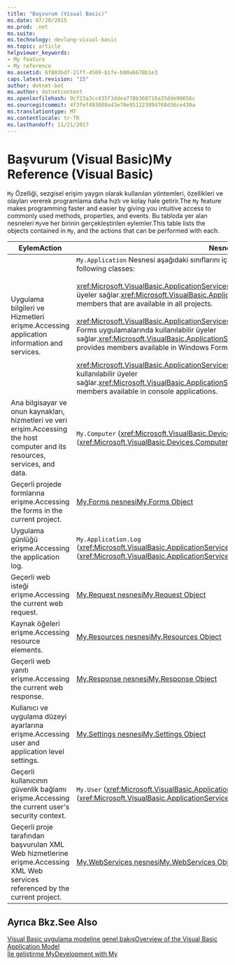 ```yaml
---
title: "Başvurum (Visual Basic)"
ms.date: 07/20/2015
ms.prod: .net
ms.suite: 
ms.technology: devlang-visual-basic
ms.topic: article
helpviewer_keywords:
- My feature
- My reference
ms.assetid: 6f803bd7-21ff-4569-b1fe-b00a6678b1e3
caps.latest.revision: "15"
author: dotnet-bot
ms.author: dotnetcontent
ms.openlocfilehash: 9cf23a3cc435f3ddea778b368716a35dde90656c
ms.sourcegitcommit: 4f3fef493080a43e70e951223894768d36ce430a
ms.translationtype: MT
ms.contentlocale: tr-TR
ms.lasthandoff: 11/21/2017
---
```

# <a name="my-reference-visual-basic"></a><span data-ttu-id="0703d-102">Başvurum (Visual Basic)</span><span class="sxs-lookup"><span data-stu-id="0703d-102">My Reference (Visual Basic)</span></span>
<span data-ttu-id="0703d-103">`My` Özelliği, sezgisel erişim yaygın olarak kullanılan yöntemleri, özellikleri ve olayları vererek programlama daha hızlı ve kolay hale getirir.</span><span class="sxs-lookup"><span data-stu-id="0703d-103">The `My` feature makes programming faster and easier by giving you intuitive access to commonly used methods, properties, and events.</span></span> <span data-ttu-id="0703d-104">Bu tabloda yer alan nesneleri `My`ve her birinin gerçekleştirilen eylemler.</span><span class="sxs-lookup"><span data-stu-id="0703d-104">This table lists the objects contained in `My`, and the actions that can be performed with each.</span></span>  
  
|<span data-ttu-id="0703d-105">**Eylem**</span><span class="sxs-lookup"><span data-stu-id="0703d-105">**Action**</span></span>|<span data-ttu-id="0703d-106">**Nesne**</span><span class="sxs-lookup"><span data-stu-id="0703d-106">**Object**</span></span>|  
|----------------|----------------|  
|<span data-ttu-id="0703d-107">Uygulama bilgileri ve Hizmetleri erişme.</span><span class="sxs-lookup"><span data-stu-id="0703d-107">Accessing application information and services.</span></span>|<span data-ttu-id="0703d-108">`My.Application` Nesnesi aşağıdaki sınıflarını içerir:</span><span class="sxs-lookup"><span data-stu-id="0703d-108">The `My.Application` object consists of the following classes:</span></span><br /><br /> <span data-ttu-id="0703d-109"><xref:Microsoft.VisualBasic.ApplicationServices.ApplicationBase>tüm projelerde kullanılabilir üyeler sağlar.</span><span class="sxs-lookup"><span data-stu-id="0703d-109"><xref:Microsoft.VisualBasic.ApplicationServices.ApplicationBase> provides members that are available in all projects.</span></span><br /><br /> <span data-ttu-id="0703d-110"><xref:Microsoft.VisualBasic.ApplicationServices.WindowsFormsApplicationBase>Windows Forms uygulamalarında kullanılabilir üyeler sağlar.</span><span class="sxs-lookup"><span data-stu-id="0703d-110"><xref:Microsoft.VisualBasic.ApplicationServices.WindowsFormsApplicationBase> provides members available in Windows Forms applications.</span></span><br /><br /> <span data-ttu-id="0703d-111"><xref:Microsoft.VisualBasic.ApplicationServices.ConsoleApplicationBase>konsol uygulamaları kullanılabilir üyeler sağlar.</span><span class="sxs-lookup"><span data-stu-id="0703d-111"><xref:Microsoft.VisualBasic.ApplicationServices.ConsoleApplicationBase> provides members available in console applications.</span></span>|  
|<span data-ttu-id="0703d-112">Ana bilgisayar ve onun kaynakları, hizmetleri ve veri erişim.</span><span class="sxs-lookup"><span data-stu-id="0703d-112">Accessing the host computer and its resources, services, and data.</span></span>|<span data-ttu-id="0703d-113">`My.Computer` (<xref:Microsoft.VisualBasic.Devices.Computer>)</span><span class="sxs-lookup"><span data-stu-id="0703d-113">`My.Computer` (<xref:Microsoft.VisualBasic.Devices.Computer>)</span></span>|  
|<span data-ttu-id="0703d-114">Geçerli projede formlarına erişme.</span><span class="sxs-lookup"><span data-stu-id="0703d-114">Accessing the forms in the current project.</span></span>|[<span data-ttu-id="0703d-115">My.Forms nesnesi</span><span class="sxs-lookup"><span data-stu-id="0703d-115">My.Forms Object</span></span>](../../../visual-basic/language-reference/objects/my-forms-object.md)|  
|<span data-ttu-id="0703d-116">Uygulama günlüğü erişme.</span><span class="sxs-lookup"><span data-stu-id="0703d-116">Accessing the application log.</span></span>|<span data-ttu-id="0703d-117">`My.Application.Log` (<xref:Microsoft.VisualBasic.ApplicationServices.ApplicationBase.Log%2A>)</span><span class="sxs-lookup"><span data-stu-id="0703d-117">`My.Application.Log` (<xref:Microsoft.VisualBasic.ApplicationServices.ApplicationBase.Log%2A>)</span></span>|  
|<span data-ttu-id="0703d-118">Geçerli web isteği erişme.</span><span class="sxs-lookup"><span data-stu-id="0703d-118">Accessing the current web request.</span></span>|[<span data-ttu-id="0703d-119">My.Request nesnesi</span><span class="sxs-lookup"><span data-stu-id="0703d-119">My.Request Object</span></span>](../../../visual-basic/language-reference/objects/my-request-object.md)|  
|<span data-ttu-id="0703d-120">Kaynak öğeleri erişme.</span><span class="sxs-lookup"><span data-stu-id="0703d-120">Accessing resource elements.</span></span>|[<span data-ttu-id="0703d-121">My.Resources nesnesi</span><span class="sxs-lookup"><span data-stu-id="0703d-121">My.Resources Object</span></span>](../../../visual-basic/language-reference/objects/my-resources-object.md)|  
|<span data-ttu-id="0703d-122">Geçerli web yanıtı erişme.</span><span class="sxs-lookup"><span data-stu-id="0703d-122">Accessing the current web response.</span></span>|[<span data-ttu-id="0703d-123">My.Response nesnesi</span><span class="sxs-lookup"><span data-stu-id="0703d-123">My.Response Object</span></span>](../../../visual-basic/language-reference/objects/my-response-object.md)|  
|<span data-ttu-id="0703d-124">Kullanıcı ve uygulama düzeyi ayarlarına erişme.</span><span class="sxs-lookup"><span data-stu-id="0703d-124">Accessing user and application level settings.</span></span>|[<span data-ttu-id="0703d-125">My.Settings nesnesi</span><span class="sxs-lookup"><span data-stu-id="0703d-125">My.Settings Object</span></span>](../../../visual-basic/language-reference/objects/my-settings-object.md)|  
|<span data-ttu-id="0703d-126">Geçerli kullanıcının güvenlik bağlamı erişme.</span><span class="sxs-lookup"><span data-stu-id="0703d-126">Accessing the current user's security context.</span></span>|<span data-ttu-id="0703d-127">`My.User` (<xref:Microsoft.VisualBasic.ApplicationServices.User>)</span><span class="sxs-lookup"><span data-stu-id="0703d-127">`My.User` (<xref:Microsoft.VisualBasic.ApplicationServices.User>)</span></span>|  
|<span data-ttu-id="0703d-128">Geçerli proje tarafından başvurulan XML Web hizmetlerine erişme.</span><span class="sxs-lookup"><span data-stu-id="0703d-128">Accessing XML Web services referenced by the current project.</span></span>|[<span data-ttu-id="0703d-129">My.WebServices nesnesi</span><span class="sxs-lookup"><span data-stu-id="0703d-129">My.WebServices Object</span></span>](../../../visual-basic/language-reference/objects/my-webservices-object.md)|  
  
## <a name="see-also"></a><span data-ttu-id="0703d-130">Ayrıca Bkz.</span><span class="sxs-lookup"><span data-stu-id="0703d-130">See Also</span></span>  
 [<span data-ttu-id="0703d-131">Visual Basic uygulama modeline genel bakış</span><span class="sxs-lookup"><span data-stu-id="0703d-131">Overview of the Visual Basic Application Model</span></span>](../../../visual-basic/developing-apps/development-with-my/overview-of-the-visual-basic-application-model.md)  
 [<span data-ttu-id="0703d-132">İle geliştirme My</span><span class="sxs-lookup"><span data-stu-id="0703d-132">Development with My</span></span>](../../../visual-basic/developing-apps/development-with-my/index.md)
